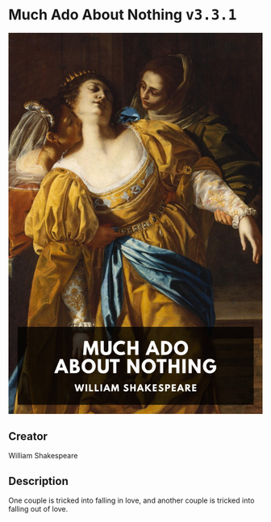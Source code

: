 
# Much Ado About Nothing <kbd>v3.3.1</kbd>

<center>
  <img src="./cover-1024.jpg"/>
</center>

## Creator
William Shakespeare

## Description
One couple is tricked into falling in love, and another couple is tricked into falling out of love.
